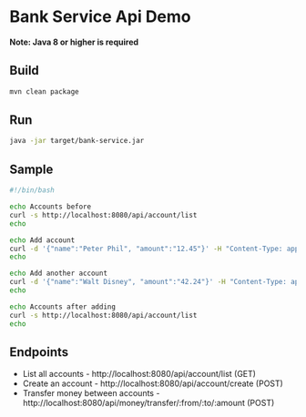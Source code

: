 # Bank Service Api Demo

**Note: Java 8 or higher is required**

## Build
```bash
mvn clean package
 ```
 
## Run 
```bash
java -jar target/bank-service.jar
```

## Sample
```bash
#!/bin/bash

echo Accounts before
curl -s http://localhost:8080/api/account/list
echo

echo Add account
curl -d '{"name":"Peter Phil", "amount":"12.45"}' -H "Content-Type: application/json" -X POST http://localhost:8080/api/account/create
echo

echo Add another account
curl -d '{"name":"Walt Disney", "amount":"42.24"}' -H "Content-Type: application/json" -X POST http://localhost:8080/api/account/create
echo

echo Accounts after adding
curl -s http://localhost:8080/api/account/list
echo
```

## Endpoints
* List all accounts - http://localhost:8080/api/account/list (GET)
* Create an account - http://localhost:8080/api/account/create (POST)
* Transfer money between accounts - http://localhost:8080/api/money/transfer/:from/:to/:amount (POST)
